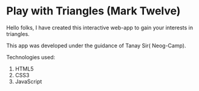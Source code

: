 # Play with Triangles (Mark Twelve)
Hello folks, I have created this interactive web-app to gain your interests in triangles.

This app was developed under the guidance of Tanay Sir( Neog-Camp).

Technologies used:
1. HTML5
2. CSS3
3. JavaScript
